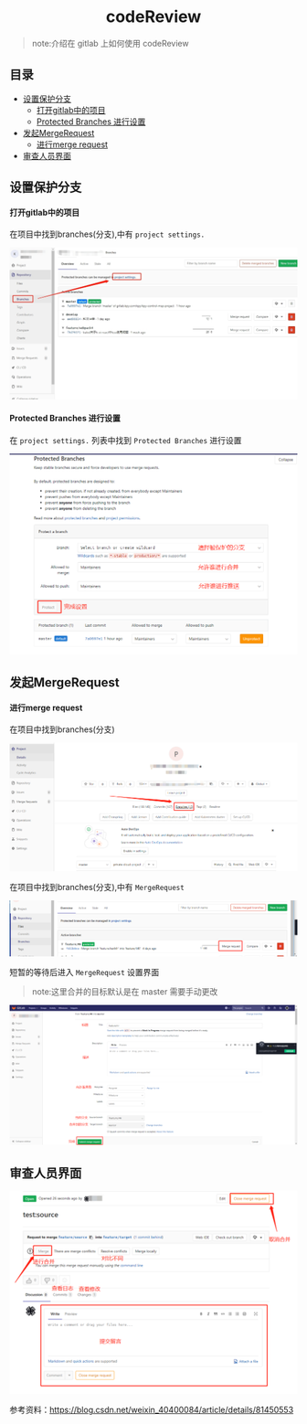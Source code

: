 <h1 align="center">codeReview</h1>

>note:介绍在 gitlab 上如何使用 codeReview

## 目录
- [设置保护分支](#设置保护分支)
    - [打开gitlab中的项目](#打开gitlab中的项目)
    - [Protected Branches 进行设置](#Protected-Branches-进行设置)
- [发起MergeRequest](#发起MergeRequest)
    - [进行merge request](#进行merge-request)
- [审查人员界面](#审查人员界面)


## 设置保护分支

#### 打开gitlab中的项目
在项目中找到branches(分支),中有 `project settings.` 

<img src="./img/mr1.png?width=890">

#### Protected Branches 进行设置
在 `project settings.` 列表中找到 `Protected Branches` 进行设置

<img src="./img/mr2.png?width=890">

## 发起MergeRequest

#### 进行merge request
在项目中找到branches(分支)

<img src="./img/mr3.png?width=890">

在项目中找到branches(分支),中有 `MergeRequest`

<img src="./img/mr4.png?width=890">

短暂的等待后进入 `MergeRequest` 设置界面
>note:这里合并的目标默认是在 master 需要手动更改

<img src="./img/mr5.png?width=890">


## 审查人员界面

<img src="./img/mr6.png?width=890">

参考资料：https://blog.csdn.net/weixin_40400084/article/details/81450553